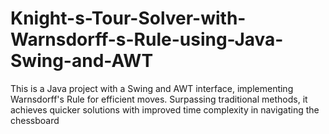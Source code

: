 # Knight-s-Tour-Solver-with-Warnsdorff-s-Rule-using-Java-Swing-and-AWT
This is a Java project with a Swing and AWT interface, implementing Warnsdorff's Rule for efficient moves. Surpassing traditional methods, it achieves quicker solutions with improved time complexity in navigating the chessboard
